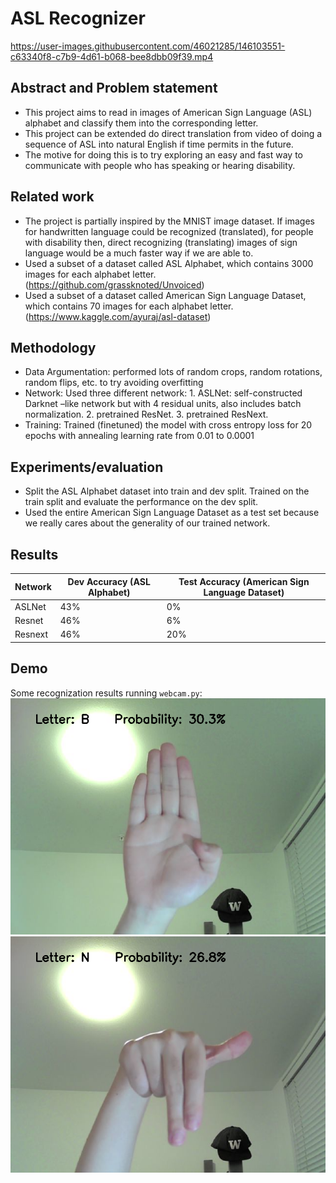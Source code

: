 # ASL Recognizer

https://user-images.githubusercontent.com/46021285/146103551-c63340f8-c7b9-4d61-b068-bee8dbb09f39.mp4

## Abstract and Problem statement
- This project aims to read in images of American Sign Language (ASL) alphabet and classify them into the corresponding letter.
- This project can be extended do direct translation from video of doing a sequence of ASL into natural English if time permits in the future.
- The motive for doing this is to try exploring an easy and fast way to communicate with people who has speaking or hearing disability.

## Related work
- The project is partially inspired by the MNIST image dataset. If images for handwritten language could be recognized (translated), for people with disability then, direct recognizing (translating) images of sign language would be a much faster way if we are able to.
- Used a subset of a dataset called ASL Alphabet, which contains 3000 images for each alphabet letter. (https://github.com/grassknoted/Unvoiced)
- Used a subset of a dataset called American Sign Language Dataset, which contains 70 images for each alphabet letter. (https://www.kaggle.com/ayuraj/asl-dataset)

## Methodology
- Data Argumentation: performed lots of random crops, random rotations, random flips, etc. to try avoiding overfitting
- Network: Used three different network: 1. ASLNet: self-constructed Darknet –like network but with 4 residual units, also includes batch normalization. 2. pretrained ResNet. 3. pretrained ResNext.   
- Training: Trained (finetuned) the model with cross entropy loss for 20 epochs with annealing learning rate from 0.01 to 0.0001

## Experiments/evaluation
- Split the ASL Alphabet dataset into train and dev split. Trained on the train split and evaluate the performance on the dev split.
- Used the entire American Sign Language Dataset as a test set because we really cares about the generality of our trained network.

## Results
| Network | Dev Accuracy (ASL Alphabet) | Test Accuracy (American Sign Language Dataset) |
|---------|-----------------------------|------------------------------------------------|
| ASLNet  | 43%                         | 0%                                             |
| Resnet  | 46%                         | 6%                                             |
| Resnext | 46%                         | 20%                                            |

## Demo
Some recognization results running `webcam.py`:
![Semantic description of image](/demos/img0.png "demo 0") ![Semantic description of image](/demos/img1.png "demo 1")
